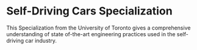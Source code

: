 # Self-Driving Cars Specialization
This Specialization from the University of Toronto gives a comprehensive understanding of state of-the-art engineering practices used in the self-driving car industry.
